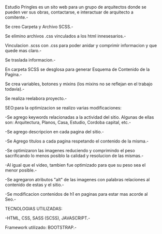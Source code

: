 Estudio Pringles es un sito web para un grupo de arquitectos donde se pueden ver sus obras, contactarse, e interactuar de arquitecto a comitente.-

Se creo Carpeta y Archivo SCSS.-

Se elimino archivos .css vinculados a los html innesesarios.-

Vinculacion .scss con .css para poder anidar y comprimir informacion y que quede mas claro.-

Se traslada informacion.-

En carpeta SCSS se desglosa para generar Esquema de Contenido de la Pagina.-

Se crea variables, botones y mixins (los mixins no se reflejan en el trabajo todavia).-

Se realiza reelabora proyecto.-


SEO:para la optimizacion se realizo varias modificaciones:

-Se agrego keywords relacionadas a la actividad del sitio. Algunas de ellas son: Arquitectura, Planos, Casa, Estudio, Cordoba capital, etc.-

-Se agrego descripcion en cada pagina del sitio.-

-Se Agrego titulos a cada pagina respetando el contenido de la misma.-

-Se optimizaron las imagenes reduciendo y comprimindo el peso sacrificando lo menos posiblo la calidad y resolucion de las mismas.-

-Al igual que el video, tambien fue optimizado para que su peso sea el menor posible.-

-Se agregaron atributos "alt" de las imagenes con palabras relaciones al contenido de estas y el sitio.-

-Se modificacion contenidos de h1 en paginas para estar mas acorde al Seo.-

TECNOLOGIAS UTILIZADAS:

-HTML, CSS, SASS (SCSS), JAVASCRIPT.-

Framework utilizado: BOOTSTRAP.-

